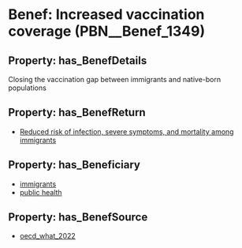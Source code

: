 # Benef: __Increased vaccination coverage__ (PBN__Benef_1349)

## Property: has_BenefDetails

Closing the vaccination gap between immigrants and native-born populations

## Property: has_BenefReturn

* [Reduced risk of infection, severe symptoms, and mortality among immigrants](../BenefReturn/PBN__BenefReturn_1524)

## Property: has_Beneficiary

* [immigrants](../Stakeholder/PBN__Stakeholder_489)
* [public health](../Stakeholder/PBN__Stakeholder_58)

## Property: has_BenefSource

* [oecd_what_2022](../Article/PBN__Article_287)

